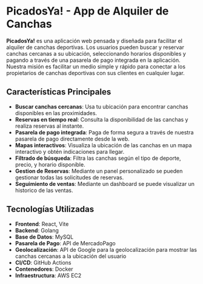 # PicadosYa! - App de Alquiler de Canchas

**PicadosYa!** es una aplicación web pensada y diseñada para facilitar el alquiler de canchas deportivas. Los usuarios pueden buscar y reservar canchas cercanas a su ubicación, seleccionando horarios disponibles y pagando a través de una pasarela de pago integrada en la aplicación. Nuestra misión es facilitar un medio simple y rápido para conectar a los propietarios de canchas deportivas con sus clientes en cualquier lugar.

## Características Principales

- **Buscar canchas cercanas**: Usa tu ubicación para encontrar canchas disponibles en las proximidades.
- **Reservas en tiempo real**: Consulta la disponibilidad de las canchas y realiza reservas al instante.
- **Pasarela de pago integrada**: Paga de forma segura a través de nuestra pasarela de pago directamente desde la web.
- **Mapas interactivos**: Visualiza la ubicación de las canchas en un mapa interactivo y obtén indicaciones para llegar.
- **Filtrado de búsqueda**: Filtra las canchas según el tipo de deporte, precio, y horario disponible.
- **Gestion de Reservas**: Mediante un panel personalizado se pueden gestionar todas las solicitudes de reservas.
- **Seguimiento de ventas**: Mediante un dashboard se puede visualizar un historico de las ventas.

## Tecnologías Utilizadas

- **Frontend**: React, Vite
- **Backend**: Golang
- **Base de Datos**: MySQL
- **Pasarela de Pago**: API de MercadoPago
- **Geolocalización**: API de Google para la geolocalización para mostrar las canchas cercanas a la ubicación del usuario
- **CI/CD**: GitHub Actions
- **Contenedores**: Docker
- **Infraestructura**: AWS EC2

